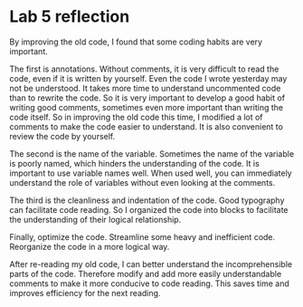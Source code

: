 # Lab 5 reflection


By improving the old code, I found that some coding habits are very important.

The first is annotations. Without comments, it is very difficult to read the code, even if it is written by yourself. Even the code I wrote yesterday may not be understood. It takes more time to understand uncommented code than to rewrite the code. So it is very important to develop a good habit of writing good comments, sometimes even more important than writing the code itself. So in improving the old code this time, I modified a lot of comments to make the code easier to understand. It is also convenient to review the code by yourself.

The second is the name of the variable. Sometimes the name of the variable is poorly named, which hinders the understanding of the code. It is important to use variable names well. When used well, you can immediately understand the role of variables without even looking at the comments.

The third is the cleanliness and indentation of the code. Good typography can facilitate code reading. So I organized the code into blocks to facilitate the understanding of their logical relationship.

Finally, optimize the code. Streamline some heavy and inefficient code. Reorganize the code in a more logical way.

After re-reading my old code, I can better understand the incomprehensible parts of the code. Therefore modify and add more easily understandable comments to make it more conducive to code reading. This saves time and improves efficiency for the next reading.
